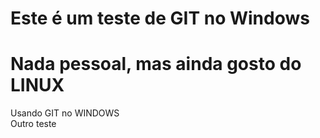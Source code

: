 # Este é um teste de GIT no Windows
# Nada pessoal, mas ainda gosto do LINUX
Usando GIT no WINDOWS <br>
Outro teste
